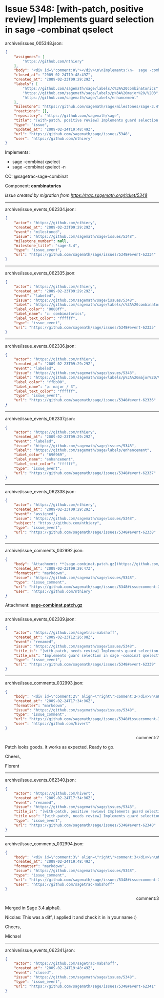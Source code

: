 # Issue 5348: [with-patch, positive review] Implements guard selection in sage -combinat qselect

archive/issues_005348.json:
```json
{
    "assignees": [
        "https://github.com/nthiery"
    ],
    "body": "<div id=\"comment:0\"></div>\n\nImplements:\n-  sage -combinat qselect <myguards>\n-  sage -combinat qselect -n <myguards>\n\n\nCC:  @sagetrac-sage-combinat\n\nComponent: **combinatorics**\n\n_Issue created by migration from https://trac.sagemath.org/ticket/5348_\n\n",
    "closed_at": "2009-02-24T19:48:49Z",
    "created_at": "2009-02-23T09:29:29Z",
    "labels": [
        "https://github.com/sagemath/sage/labels/c%3A%20combinatorics",
        "https://github.com/sagemath/sage/labels/p%3A%20major%20/%203",
        "https://github.com/sagemath/sage/labels/enhancement"
    ],
    "milestone": "https://github.com/sagemath/sage/milestones/sage-3.4",
    "reactions": [],
    "repository": "https://github.com/sagemath/sage",
    "title": "[with-patch, positive review] Implements guard selection in sage -combinat qselect",
    "type": "issue",
    "updated_at": "2009-02-24T19:48:49Z",
    "url": "https://github.com/sagemath/sage/issues/5348",
    "user": "https://github.com/nthiery"
}
```
<div id="comment:0"></div>

Implements:
-  sage -combinat qselect <myguards>
-  sage -combinat qselect -n <myguards>


CC:  @sagetrac-sage-combinat

Component: **combinatorics**

_Issue created by migration from https://trac.sagemath.org/ticket/5348_





---

archive/issue_events_062334.json:
```json
{
    "actor": "https://github.com/nthiery",
    "created_at": "2009-02-23T09:29:29Z",
    "event": "milestoned",
    "issue": "https://github.com/sagemath/sage/issues/5348",
    "milestone_number": null,
    "milestone_title": "sage-3.4",
    "type": "issue_event",
    "url": "https://github.com/sagemath/sage/issues/5348#event-62334"
}
```



---

archive/issue_events_062335.json:
```json
{
    "actor": "https://github.com/nthiery",
    "created_at": "2009-02-23T09:29:29Z",
    "event": "labeled",
    "issue": "https://github.com/sagemath/sage/issues/5348",
    "label": "https://github.com/sagemath/sage/labels/c%3A%20combinatorics",
    "label_color": "0000ff",
    "label_name": "c: combinatorics",
    "label_text_color": "ffffff",
    "type": "issue_event",
    "url": "https://github.com/sagemath/sage/issues/5348#event-62335"
}
```



---

archive/issue_events_062336.json:
```json
{
    "actor": "https://github.com/nthiery",
    "created_at": "2009-02-23T09:29:29Z",
    "event": "labeled",
    "issue": "https://github.com/sagemath/sage/issues/5348",
    "label": "https://github.com/sagemath/sage/labels/p%3A%20major%20/%203",
    "label_color": "ffbb00",
    "label_name": "p: major / 3",
    "label_text_color": "ffffff",
    "type": "issue_event",
    "url": "https://github.com/sagemath/sage/issues/5348#event-62336"
}
```



---

archive/issue_events_062337.json:
```json
{
    "actor": "https://github.com/nthiery",
    "created_at": "2009-02-23T09:29:29Z",
    "event": "labeled",
    "issue": "https://github.com/sagemath/sage/issues/5348",
    "label": "https://github.com/sagemath/sage/labels/enhancement",
    "label_color": "696969",
    "label_name": "enhancement",
    "label_text_color": "ffffff",
    "type": "issue_event",
    "url": "https://github.com/sagemath/sage/issues/5348#event-62337"
}
```



---

archive/issue_events_062338.json:
```json
{
    "actor": "https://github.com/nthiery",
    "created_at": "2009-02-23T09:29:29Z",
    "event": "assigned",
    "issue": "https://github.com/sagemath/sage/issues/5348",
    "subject": "https://github.com/nthiery",
    "type": "issue_event",
    "url": "https://github.com/sagemath/sage/issues/5348#event-62338"
}
```



---

archive/issue_comments_032992.json:
```json
{
    "body": "Attachment: **[sage-combinat.patch.gz](https://github.com/sagemath/sage/files/ticket5348/sage-combinat.patch.gz)**",
    "created_at": "2009-02-23T09:29:47Z",
    "formatter": "markdown",
    "issue": "https://github.com/sagemath/sage/issues/5348",
    "type": "issue_comment",
    "url": "https://github.com/sagemath/sage/issues/5348#issuecomment-32992",
    "user": "https://github.com/nthiery"
}
```

Attachment: **[sage-combinat.patch.gz](https://github.com/sagemath/sage/files/ticket5348/sage-combinat.patch.gz)**



---

archive/issue_events_062339.json:
```json
{
    "actor": "https://github.com/sagetrac-mabshoff",
    "created_at": "2009-02-23T12:26:08Z",
    "event": "renamed",
    "issue": "https://github.com/sagemath/sage/issues/5348",
    "title_is": "[with-patch, needs review] Implements guard selection in sage -combinat qselect",
    "title_was": "Implements guard selection in sage -combinat qselect",
    "type": "issue_event",
    "url": "https://github.com/sagemath/sage/issues/5348#event-62339"
}
```



---

archive/issue_comments_032993.json:
```json
{
    "body": "<div id=\"comment:2\" align=\"right\">comment:2</div>\n\nPatch looks goods. It works as expected. Ready to go.\n\nCheers,\n\nFlorent",
    "created_at": "2009-02-24T17:34:06Z",
    "formatter": "markdown",
    "issue": "https://github.com/sagemath/sage/issues/5348",
    "type": "issue_comment",
    "url": "https://github.com/sagemath/sage/issues/5348#issuecomment-32993",
    "user": "https://github.com/hivert"
}
```

<div id="comment:2" align="right">comment:2</div>

Patch looks goods. It works as expected. Ready to go.

Cheers,

Florent



---

archive/issue_events_062340.json:
```json
{
    "actor": "https://github.com/hivert",
    "created_at": "2009-02-24T17:34:06Z",
    "event": "renamed",
    "issue": "https://github.com/sagemath/sage/issues/5348",
    "title_is": "[with-patch, positive review] Implements guard selection in sage -combinat qselect",
    "title_was": "[with-patch, needs review] Implements guard selection in sage -combinat qselect",
    "type": "issue_event",
    "url": "https://github.com/sagemath/sage/issues/5348#event-62340"
}
```



---

archive/issue_comments_032994.json:
```json
{
    "body": "<div id=\"comment:3\" align=\"right\">comment:3</div>\n\nMerged in Sage 3.4.alpha0.\n\nNicolas: This was a diff, I applied it and check it in in your name :)\n\nCheers,\n\nMichael",
    "created_at": "2009-02-24T19:48:49Z",
    "formatter": "markdown",
    "issue": "https://github.com/sagemath/sage/issues/5348",
    "type": "issue_comment",
    "url": "https://github.com/sagemath/sage/issues/5348#issuecomment-32994",
    "user": "https://github.com/sagetrac-mabshoff"
}
```

<div id="comment:3" align="right">comment:3</div>

Merged in Sage 3.4.alpha0.

Nicolas: This was a diff, I applied it and check it in in your name :)

Cheers,

Michael



---

archive/issue_events_062341.json:
```json
{
    "actor": "https://github.com/sagetrac-mabshoff",
    "created_at": "2009-02-24T19:48:49Z",
    "event": "closed",
    "issue": "https://github.com/sagemath/sage/issues/5348",
    "type": "issue_event",
    "url": "https://github.com/sagemath/sage/issues/5348#event-62341"
}
```
